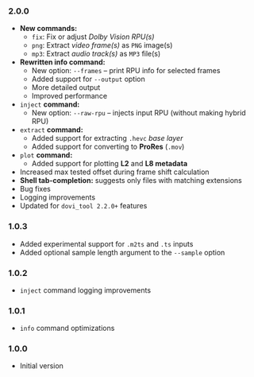 ### 2.0.0

- **New commands:**
    - `fix`: Fix or adjust _Dolby Vision RPU(s)_
    - `png`: Extract _video frame(s)_ as `PNG` image(s)
    - `mp3`: Extract _audio track(s)_ as `MP3` file(s)
- **Rewritten info command:**
    - New option: `--frames` – print RPU info for selected frames
    - Added support for `--output` option
    - More detailed output
    - Improved performance
- `inject` **command:**
    - New option: `--raw-rpu` – injects input RPU (without making hybrid RPU)
- `extract` **command:**
    - Added support for extracting `.hevc` _base layer_
    - Added support for converting to **ProRes** (`.mov`)
- `plot` **command:**
    - Added support for plotting **L2** and **L8 metadata**
- Increased max tested offset during frame shift calculation
- **Shell tab-completion:** suggests only files with matching extensions
- Bug fixes
- Logging improvements
- Updated for `dovi_tool 2.2.0+` features

### 1.0.3

- Added experimental support for `.m2ts` and `.ts` inputs
- Added optional sample length argument to the `--sample` option

### 1.0.2

- `inject` command logging improvements

### 1.0.1

- `info` command optimizations

### 1.0.0

- Initial version